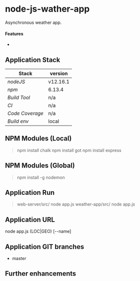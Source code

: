 # node-js-wather-app
Asynchronous weather app.

#### Features 
- 

## 

## Application Stack

Stack  | version |
--- | --- |  
*nodeJS* | v12.16.1
*npm* | 6.13.4
*Build Tool* | n/a
*CI* | n/a
*Code Coverage* | n/a
*Build env* | local

## NPM Modules (Local)
> npm install chalk
> npm install got
> npm install express

## NPM Modules (Global)
> npm install -g nodemon

## Application Run
> web-server/src/ node app.js
> weather-app/src/ node app.js

## Application URL
node app.js (LOC|GEO) [--name] 
## Application GIT branches
- master

## Further enhancements 